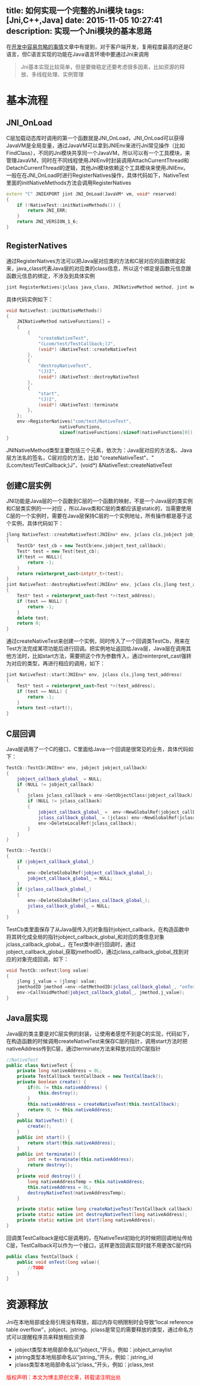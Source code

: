 title: 如何实现一个完整的Jni模块
tags: [Jni,C++,Java]
date: 2015-11-05 10:27:41
description: 实现一个Jni模块的基本思路
---

在[开发中容易忽略的事情](http://peter517.github.io/2015/08/20/%E5%BC%80%E5%8F%91%E4%B8%AD%E5%AE%B9%E6%98%93%E5%BF%BD%E7%95%A5%E7%9A%84%E4%BA%8B%E6%83%85/#操作系统原生语言)文章中有提到，对于客户端开发，复用程度最高的还是C语言，但C语言实现的功能在Java语言环境中要通过Jni来调用
> Jni基本实现比较简单，但是要做稳定还要考虑很多因素，比如资源的释放、多线程处理、实例管理

# 基本流程
## JNI_OnLoad
C层加载动态库时调用的第一个函数就是JNI\_OnLoad，JNI\_OnLoad可以获得JavaVM是全局变量，通过JavaVM可以拿到JNIEnv来进行Jni常见操作（比如FindClass），不同的Jni模块共享同一个JavaVM，所以可以有一个工具模块，来管理JavaVM，同时在不同线程使用JNIEnv时封装调用AttachCurrentThread和DetachCurrentThread的逻辑，其他Jni模块依赖这个工具模块来使用JNIEnv。
一般在在JNI\_OnLoad时进行RegisterNatives操作，具体代码如下，NativeTest里面的initNativeMethods方法会调用RegisterNatives
```c++
extern "C" JNIEXPORT jint JNI_OnLoad(JavaVM* vm, void* reserved)
{
    if (!NativeTest::initNativeMethods()) {
        return JNI_ERR;
    }
    return JNI_VERSION_1_6;
}
```
## RegisterNatives
通过RegisterNatives方法可以把Java层对应类的方法和C层对应的函数绑定起来，java_class代表Java层的对应类的class信息，所以这个绑定是函数元信息跟函数元信息的绑定，不涉及到具体实例
```c++
jint RegisterNatives(jclass java_class, JNINativeMethod method, jint methodLen) 
```
具体代码实例如下：
```c++
void NativeTest::initNativeMethods()
{
    JNINativeMethod nativeFunctions[] =
    {
        {
            "createNativeTest",
            "(Lcom/test/TestCallback;)J",
            (void*) &NativeTest::createNativeTest
        },
        {
            "destroyNativeTest",
            "(J)I",
            (void*) &NativeTest::destroyNativeTest
        },
        {
            "start",
            "(J)I",
            (void*) &NativeTest::terminate
        },
    };
    env->RegisterNatives("com/test/NativeTest",
                    nativeFunctions,
                    sizeof(nativeFunctions)/sizeof(nativeFunctions[0]));
}
```
JNINativeMethod类型主要包括三个元素，依次为：Java层对应的方法名、Java层方法名的签名，C层对应的方法，比如 "createNativeTest"、"(Lcom/test/TestCallback;)J"、(void*) &NativeTest::createNativeTest

## 创建C层实例
JNI功能是Java层的一个函数到C层的一个函数的映射，不是一个Java层的类实例和C层类实例的一一对应
，所以Java类和C层的类都应该是static的，当需要使用C层的一个实例时，需要在Java层保持C层的一个实例地址，所有操作都是基于这个实例，具体代码如下：
```c++
jlong NativeTest::createNativeTest(JNIEnv* env, jclass cls,jobject jobject_test_callback)
{
    TestCb* test_cb = new TestCb(env,jobject_test_callback);
    Test* test = new Test(test_cb);
    if(test == NULL){
        return -1;
    }
    return reinterpret_cast<intptr_t>(test);
}
jint NativeTest::destroyNativeTest(JNIEnv* env, jclass cls,jlong test_address)
{
    Test* test = reinterpret_cast<Test *>(test_address);
    if (test == NULL) {
        return -1;
    }
    delete test;
    return 0;
}
```
通过createNativeTest来创建一个实例，同时传入了一个回调类TestCb，用来在Test方法完成某项功能后进行回调。把实例地址返回给Java层，Java层在调用其他方法时，比如start方法，需要把这个作为参数传入，通过reinterpret_cast强转为对应的类型，再进行相应的调用，如下：
```c++
jint NativeTest::start(JNIEnv* env, jclass cls,jlong test_address)
{
    Test* test = reinterpret_cast<Test *>(test_address);
    if (test == NULL) {
        return -1;
    }
    return test->start();
}
```
## C层回调
Java层调用了一个C的接口，C里面给Java一个回调是很常见的业务，具体代码如下：
```c++
TestCb::TestCb(JNIEnv* env, jobject jobject_callback)
{
    jobject_callback_global_ = NULL;
    if (NULL != jobject_callback)
    {
        jclass jclass_callback = env->GetObjectClass(jobject_callback);
        if (NULL != jclass_callback)
        {
            jobject_callback_global_ =  env->NewGlobalRef(jobject_callback);
            jclass_callback_global_ = (jclass) env->NewGlobalRef(jclass_callback);;
            env->DeleteLocalRef(jclass_callback);
        }
    }
}

TestCb::~TestCb()
{
    if (jobject_callback_global_)
    {
        env->DeleteGlobalRef(jobject_callback_global_);
        jobject_callback_global_ = NULL;
    }
    if (jclass_callback_global_)
    {
        env->DeleteGlobalRef(jclass_callback_global_);
        jclass_callback_global_ = NULL;
    }
}
```
TestCb类里面保存了从Java层传入的对象指针jobject\_callback，在构造函数中将其转化成全局的指针jobject\_callback\_global\_和对应的类信息对象jclass\_callback\_global\_，在Test类中进行回调时，通过jobject\_callback\_global\_获取jmethodID，通过jclass\_callback\_global\_找到对应的对象完成回调，如下：
```c++
void TestCb::onTest(long value)
{
    jlong j_value = (jlong) value;
    jmethodID jmethod =env->GetMethodID(jclass_callback_global_, "onTest", "(J)V");
    env->CallVoidMethod(jobject_callback_global_, jmethod,j_value);
}
```
## Java层实现
Java层的类主要是对C层实例的封装，让使用者感觉不到是C的实现，代码如下，在构造函数的时候调用createNativeTest来保存C层的指针，调用start方法时把nativeAddress传到C层，通过terminate方法来释放对应的C层指针
```java
//NativeTest
public class NativeTest {
    private long nativeAddress = 0L;
    private TestCallback testCallback = new TestCallback();
    private boolean create() {
        if(0L != this.nativeAddress) {
            this.destroy();
        }
        this.nativeAddress = createNativeTest(this.testCallback);
        return 0L != this.nativeAddress;
    }
    public NativeTest() {
        create();
    }
    public int start() {
        return start(this.nativeAddress);
    }
    public int terminate() {
        int ret = terminate(this.nativeAddress);
        return destroy();
    }
    private void destroy() {
        long nativeAddressTemp = this.nativeAddress;
        this.nativeAddress = 0L;
        destroyNativeTest(nativeAddressTemp);
    }

    private static native long createNativeTest(TestCallback callback);
    private static native int destroyNativeTest(long nativeAddress);
    private static native int start(long nativeAddress);
}
```
回调类TestCallback是给C层调用的，在NativeTest初始化的时候把回调地址传给C层，TestCallback可以作为一个接口，这样更改回调实现时就不用更改C层代码
```java
public class TestCallback {
    public void onTest(long value){
        //TODO
    }
}
```

# 资源释放
Jni在本地局部或全局引用没有释放，超过内存句柄限制时会导致“local reference table overflow”，jobject、jstring、jclass是常见的需要释放的类型，通过命名方式可以提醒程序员来释放相应资源

- jobject类型本地局部命名以“jobject\_”开头，例如：jobject\_arraylist
- jstring类型本地局部命名以“jstring\_”开头，例如：jstring\_id
- jclass类型本地局部命名以“jclass\_”开头，例如：jclass\_test

<font color="#FF0000">版权声明：本文为博主原创文章，转载请注明出处</font>